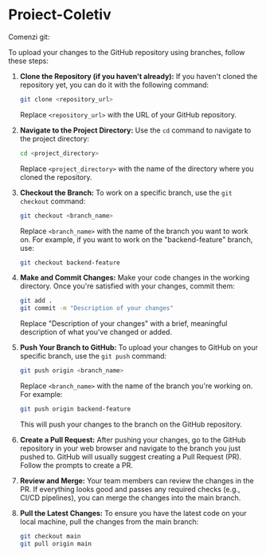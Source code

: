 # Proiect-Coletiv

Comenzi git:

To upload your changes to the GitHub repository using branches, follow these steps:

1. **Clone the Repository (if you haven't already):**
   If you haven't cloned the repository yet, you can do it with the following command:

   ```bash
   git clone <repository_url>
   ```

   Replace `<repository_url>` with the URL of your GitHub repository.

2. **Navigate to the Project Directory:**
   Use the `cd` command to navigate to the project directory:

   ```bash
   cd <project_directory>
   ```

   Replace `<project_directory>` with the name of the directory where you cloned the repository.

3. **Checkout the Branch:**
   To work on a specific branch, use the `git checkout` command:

   ```bash
   git checkout <branch_name>
   ```

   Replace `<branch_name>` with the name of the branch you want to work on. For example, if you want to work on the "backend-feature" branch, use:

   ```bash
   git checkout backend-feature
   ```

4. **Make and Commit Changes:**
   Make your code changes in the working directory. Once you're satisfied with your changes, commit them:

   ```bash
   git add .
   git commit -m "Description of your changes"
   ```

   Replace "Description of your changes" with a brief, meaningful description of what you've changed or added.

5. **Push Your Branch to GitHub:**
   To upload your changes to GitHub on your specific branch, use the `git push` command:

   ```bash
   git push origin <branch_name>
   ```

   Replace `<branch_name>` with the name of the branch you're working on. For example:

   ```bash
   git push origin backend-feature
   ```

   This will push your changes to the branch on the GitHub repository.

6. **Create a Pull Request:**
   After pushing your changes, go to the GitHub repository in your web browser and navigate to the branch you just pushed to. GitHub will usually suggest creating a Pull Request (PR). Follow the prompts to create a PR.

7. **Review and Merge:**
   Your team members can review the changes in the PR. If everything looks good and passes any required checks (e.g., CI/CD pipelines), you can merge the changes into the main branch.

8. **Pull the Latest Changes:**
   To ensure you have the latest code on your local machine, pull the changes from the main branch:

   ```bash
   git checkout main
   git pull origin main
   ```
